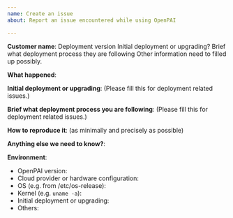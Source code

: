 ```yaml
---
name: Create an issue
about: Report an issue encountered while using OpenPAI

---
```


<!-- Please use this template while reporting an issue and provide as much info as possible. Not doing so may result in your bug not being addressed in a timely manner. Thanks!-->


**Customer name**:
Deployment version
Initial deployment or upgrading?
Brief what deployment process they are following
Other information need to filled up possibly.

**What happened**:

**Initial deployment or upgrading**:
(Please fill this for deployment related issues.)

**Brief what deployment process you are following**:
(Please fill this for deployment related issues.)

**How to reproduce it**: 
(as minimally and precisely as possible)

**Anything else we need to know?**:

**Environment**:
- OpenPAI version:
- Cloud provider or hardware configuration:
- OS (e.g. from /etc/os-release):
- Kernel (e.g. `uname -a`):
- Initial deployment or upgrading:
- Others:

